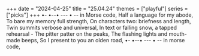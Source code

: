 +++
date = "2024-04-25"
title = "25.04.24"
themes = ["playful"]
series = ["picks"]
+++
•- •--• --- • -- in Morse code,
Half a language for my abode,
To bare my memory full strength,
On characters two: briefness and length,
Twin summits verbose and universal,
In text or falling snow, a tapped rehearsal -
The pitter patter on the peaks,
The flashing lights and mouth-made beeps,
So I present to you an olden road,
•- •--• --- • -- in morse code,
